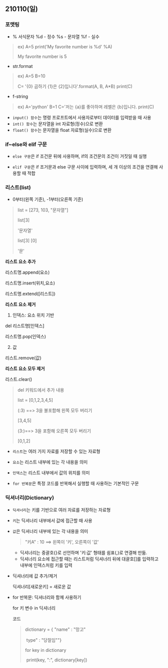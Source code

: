 ## 210110(일)

### 포맷팅

* % 서식문자
  %d - 정수
  %s - 문자열
  %f - 실수

> ex) A=5
> print('My favorite number is %d' %A)
>
> My favorite number is 5



* str.format

> ex) A=5
> B=10
>
> C= '{0} 곱하기 {1}은 {2}입니다'.format(A, B, A*B)
> print(C)



* f-string

> ex) A='python'
> B=1
> C='저는 {a}를 좋아하며 레벨은 {b}입니다.
> print(C)



* ```input() 함수```는 명령 프로프트에서 사용자로부터 데이터를 입력받을 때 사용
* ```int() 함수```는 문자열을 int 자료형(정수)으로 변환
* ```float() 함수```는 문자열을 float 자료형(실수)으로 변환



### if~else와 elif 구문

* ```else 구문```은 if 조건문 뒤에 사용하며, if의 조건문의 조건이 거짓일 때 실행

* ```elif 구문```은 if 조거문과 else 구문 사이에 입력하며, 세 개 이상의 조건을 연결해 사용할 때 적합



### 리스트(list)

* 0부터(왼쪽 기준), -1부터(오른쪽 기준)

> list = [273, 103, "문자열"]
>
> list[3]
>
> '문자열'
>
> list[3] [0]
>
> '문'

**리스트 요소 추가**

리스트명.append(요소)

리스트명.insert(위치,요소)

리스트명.extend([리스트])

**리스트 요소 제거**

1) 인덱스: 요소 위치 기반

del 리스트명[인덱스]

리스트명.pop(인덱스)

2) 값

리스트.remove(값)

**리스트 요소 모두 제거**

리스트.clear()

> del 키워드에서 추가 내용
>
> list = [0,1,2,3,4,5]
>
> (:3) ==> 3을 불포함해 왼쪽 모두 버리기
>
> [3,4,5]
>
> (3:)==> 3을 포함해 오른쪽 모두 버리기
>
> [0,1,2]



* ```리스트```는 여러 가지 자료를 저장할 수 있는 자료형
* ```요소```는 리스트 내부에 있는 각 내용을 의미
* ```인덱스```는 리스트 내부에서 값의 위치를 의미

* ```for 반복문```은 특정 코드를 반복해서 실행할 때 사용하는 기본적인 구문



### 딕셔너리(Dictionary)

* ```딕셔너리```는 키를 기반으로 여러 자료를 저장하는 자료형

* ```키```는 딕셔너리 내부에서 값에 접근할 때 사용

* ```값```은 딕셔너리 내부에 있는 각 내용을 의미

  > "키A" : 10 ==> 왼쪽이 '키', 오른쪽이 '값'
  * 딕셔너리는 중괄호{}로 선언하며 '키:값' 형태를 쉼표(,)로 연결해 만듦.
  * 딕셔너리 요소에 접근할 때는 리스트처럼 딕셔너리 뒤에 대괄호[]를 입력하고 내부에 인덱스처럼 키를 입력

* 딕셔너리에 값 추가/제거

  딕셔너리[새로운키] = 새로운 값

* for 반복문: 딕셔너리와 함께 사용하기

  for 키 변수 in 딕셔너리

  코드

  > dictionary = { "name" : "망고"
  >
  > ​							type" : "당절임""}
  >
  > for key in dictionary
  >
  > ​	print(key, ":", dictionary[key])
